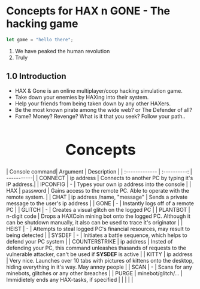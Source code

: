 # Concepts for HAX n GONE - The hacking game

```javascript
let game = "hello there";
```
1. We have peaked the human revolution
2. Truly

## 1.0 **Introduction**
- HAX & Gone is an online multiplayer/coop hacking simulation game. 
- Take down your enemies by HAXing into their system.
- Help your friends from being taken down by any other HAXers.
- Be the most known pirate among the wide web? or The Defender of all?
- Fame? Money? Revenge? What is it that you seek? Follow your path..

**<h1 style="text-align:center; font-size:40px;">Concepts</h1>**
| Console command| Argument  | Description     |
| :------------- | :----------: | -----------|
|  CONNECT | ip address | Connects to another PC by typing it's IP address.|
| IPCONFIG   | - | Types your own ip address into the console |
| HAX   | password | Gains access to the remote PC. Able to operate with the remote system. |
| CHAT  | ip address /name, "message" | Sends a private message to the user's ip address |
| GONE  | - | Instantly logs off of a remote PC |
| GLITCH | - | Creates a visual glitch on the logged PC |
| PLANTBOT | n-digit code | Drops a HAXCoin mining bot onto the logged PC. Although it can be shutdown manually, it also can be used to trace it's originator |
| HEIST | - | Attempts to steal logged PC's financial resources, may result to being detected |
| SYSDEF | - | Initiates a battle sequence, which helps to defend your PC system |
| COUNTERSTRIKE | ip address | Insted of defending your PC, this command unleashes thasands of requests to the vulnerable attacker, can't be used if **SYSDEF** is active |
| KITTY | ip address | Very nice. Launches over 10 tabs with pictures of kittens onto the desktop, hiding everything in it's way. May annoy people |
| SCAN | - | Scans for any minebots, glitches or any other breaches |
| PURGE | minebot/glitch/... | Immidietely ends any HAX-tasks, if specified |
|  |  |  |